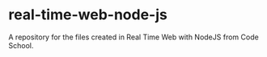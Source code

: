 # real-time-web-node-js
A repository for the files created in Real Time Web with NodeJS from Code School.
